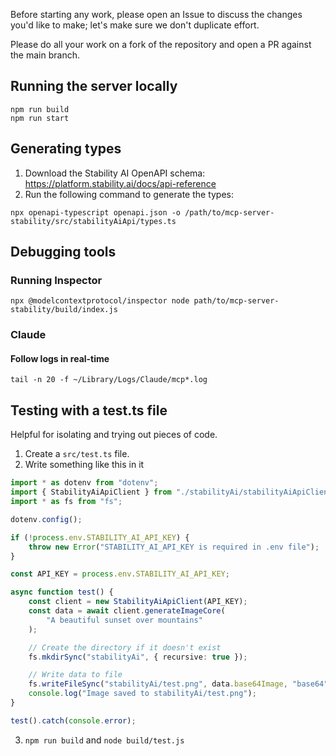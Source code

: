 Before starting any work, please open an Issue to discuss the changes you'd like to make; let's make sure we don't duplicate effort.

Please do all your work on a fork of the repository and open a PR against the main branch.

## Running the server locally

```
npm run build
npm run start
```

## Generating types

1. Download the Stability AI OpenAPI schema: https://platform.stability.ai/docs/api-reference
2. Run the following command to generate the types:

```
npx openapi-typescript openapi.json -o /path/to/mcp-server-stability/src/stabilityAiApi/types.ts
```

## Debugging tools

### Running Inspector

```
npx @modelcontextprotocol/inspector node path/to/mcp-server-stability/build/index.js
```

### Claude

#### Follow logs in real-time

```
tail -n 20 -f ~/Library/Logs/Claude/mcp*.log
```

## Testing with a test.ts file

Helpful for isolating and trying out pieces of code.

1. Create a `src/test.ts` file.
2. Write something like this in it

```ts
import * as dotenv from "dotenv";
import { StabilityAiApiClient } from "./stabilityAi/stabilityAiApiClient.js";
import * as fs from "fs";

dotenv.config();

if (!process.env.STABILITY_AI_API_KEY) {
	throw new Error("STABILITY_AI_API_KEY is required in .env file");
}

const API_KEY = process.env.STABILITY_AI_API_KEY;

async function test() {
	const client = new StabilityAiApiClient(API_KEY);
	const data = await client.generateImageCore(
		"A beautiful sunset over mountains"
	);

	// Create the directory if it doesn't exist
	fs.mkdirSync("stabilityAi", { recursive: true });

	// Write data to file
	fs.writeFileSync("stabilityAi/test.png", data.base64Image, "base64");
	console.log("Image saved to stabilityAi/test.png");
}

test().catch(console.error);
```

3. `npm run build` and `node build/test.js`
